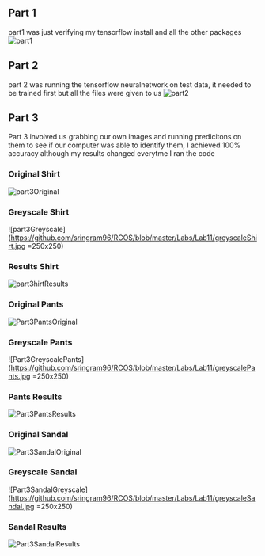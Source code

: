 ## Part 1
part1 was just verifying my tensorflow install and all the other packages
![part1](https://github.com/sringram96/RCOS/blob/master/Labs/Lab11/Lab11part1.png)

## Part 2
part 2 was running the tensorflow neuralnetwork on test data, it needed to be trained first but all the files were given to us
![part2](https://github.com/sringram96/RCOS/blob/master/Labs/Lab11/Lab11part2.png)

## Part 3
Part 3 involved us grabbing our own images and running predicitons on them to see if our computer was able to identify them, I achieved 100% accuracy
although my results changed everytme I ran the code

### Original Shirt
![part3Original](https://github.com/sringram96/RCOS/blob/master/Labs/Lab11/Plain%2BT-Shirt.jpg)
### Greyscale Shirt
![part3Greyscale](https://github.com/sringram96/RCOS/blob/master/Labs/Lab11/greyscaleShirt.jpg =250x250)
### Results Shirt
![part3hirtResults](https://github.com/sringram96/RCOS/blob/master/Labs/Lab11/shirtResult.png)

### Original Pants
![Part3PantsOriginal](https://github.com/sringram96/RCOS/blob/master/Labs/Lab11/pants.jpg)
### Greyscale Pants
![Part3GreyscalePants](https://github.com/sringram96/RCOS/blob/master/Labs/Lab11/greyscalePants.jpg =250x250)
### Pants Results
![Part3PantsResults](https://github.com/sringram96/RCOS/blob/master/Labs/Lab11/pantsResults.png)

### Original Sandal
![Part3SandalOriginal](https://github.com/sringram96/RCOS/blob/master/Labs/Lab11/sandal.jpg)
### Greyscale Sandal
![Part3SandalGreyscale](https://github.com/sringram96/RCOS/blob/master/Labs/Lab11/greyscaleSandal.jpg =250x250)
### Sandal Results
![Part3SandalResults](https://github.com/sringram96/RCOS/blob/master/Labs/Lab11/sandalResult.png)
